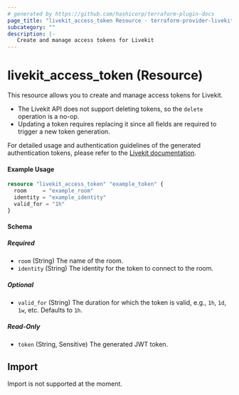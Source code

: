 ```yaml
---
# generated by https://github.com/hashicorp/terraform-plugin-docs
page_title: "livekit_access_token Resource - terraform-provider-livekit"
subcategory: ""
description: |-
   Create and manage access tokens for Livekit
---
```


# livekit_access_token (Resource)

This resource allows you to create and manage access tokens for Livekit.

- The Livekit API does not support deleting tokens, so the `delete` operation is a no-op.
- Updating a token requires replacing it since all fields are required to trigger a new token generation.

For detailed usage and authentication guidelines of the generated authentication tokens, please refer to the [Livekit documentation](https://docs.livekit.io/).


#### Example Usage

```terraform
resource "livekit_access_token" "example_token" {
  room     = "example_room"
  identity = "example_identity"
  valid_for = "1h"
}
```

#### Schema

##### Required

- `room` (String) The name of the room.
- `identity` (String) The identity for the token to connect to the room.

##### Optional

- `valid_for` (String) The duration for which the token is valid, e.g., `1h`, `1d`, `1w`, etc. Defaults to `1h`.

##### Read-Only

- `token` (String, Sensitive) The generated JWT token.

## Import

Import is not supported at the moment.
